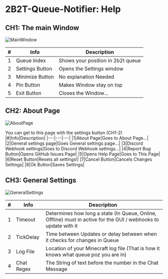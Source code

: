 # **2B2T-Queue-Notifier:** Help

## CH1: The main Window

![MainWindow](https://i.imgur.com/bC0zdMB.png)

|#|Info|Description|
|---|---|---|
|1|Queue Index|Shows your position in 2b2t queue|
|2|Settings Button|Opens the Settings window|
|3|Minimize Button|No explanation Needed|
|4|Pin Button|Makes Window stay on top|
|5|Exit Button|Closes the Window...|

## CH2: About Page

![AboutPage](https://i.imgur.com/RSkRkO3.png)

You can get to this page with the settings button (CH1-2)
|#|Info|Description|
|---|---|---|
|1|About Page|Goes to About Page...|
|2|General settings page|Goes General settings page...|
|3|Discord Webhook settings|Goes to Discord Webhook settings...|
|4|Report Bug Button|Opens GitHub Issues Page|
|5|Opens Help Page|Goes to This Page|
|6|Reset Button|Resets all settings!|
|7|Cancel Button|Cancels Changes Settings|
|8|Ok Button|Saves Settings|

## CH3: General Settings

![GeneralSettings](https://i.imgur.com/sO5iLvw.png)

|#|Info|Description|
|---|---|---|
|1|Timeout|Determines how long a state (In Queue, Online, Offline) must in active for the GUI / webhooks to update with it|
|2|TickDelay|Time between Updates or delay between when it checks for changes in Queue|
|3|Log File|Location of your Minecraft log file (That is how it knows what queue poz you are in)|
|4|Chat Regex|The String of text before the number in the Chat Message|
